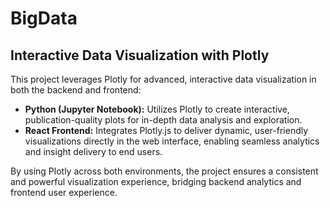 # BigData

## Interactive Data Visualization with Plotly

This project leverages Plotly for advanced, interactive data visualization in both the backend and frontend:

- **Python (Jupyter Notebook):** Utilizes Plotly to create interactive, publication-quality plots for in-depth data analysis and exploration.
- **React Frontend:** Integrates Plotly.js to deliver dynamic, user-friendly visualizations directly in the web interface, enabling seamless analytics and insight delivery to end users.

By using Plotly across both environments, the project ensures a consistent and powerful visualization experience, bridging backend analytics and frontend user experience.